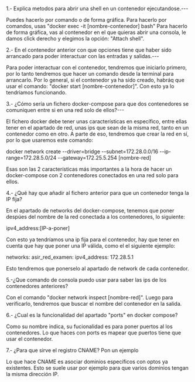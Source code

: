 1.- Explica metodos para abrir una shell en un contenedor ejecutandose.---

Puedes hacerlo por comando o de forma gráfica.
Para hacerlo por comandos, usas "docker exec -it [nombre-contenedor] bash"
Para hacerlo de forma gráfica, vas al contenedor en el que quieras abrir una consola, le damos click derecho y elegimos la opción: "Attach shell".



2.- En el contenedor anterior con que opciones tiene que haber sido arrancado para poder interactuar con las entradas y salidas.---

Para poder interactuar con el contenedor, tendremos que iniciarlo primero, por lo tanto tendremos que hacer un comando desde la terminal para arrancarlo. Por lo general, si el contenedor ya ha sido creado, habráq que usar el comando: "docker start [nombre-contenedor]". Con esto ya lo tendríamos funcionando.



3.- ¿Cómo sería un fichero docker-compose para que dos contenedores se comuniquen entre si en una red solo de ellos?---

El fichero docker debe tener unas características en específico, entre ellas tener en el apartado de red, unas ips que sean de la misma red, tanto en un contenedor como en otro. A parte de eso, tendremos que crear la red en sí, por lo que usaremos este comando:

docker network create --driver=bridge --subnet=172.28.0.0/16 --ip-range=172.28.5.0/24 --gateway=172.25.5.254 [nombre-red]

Esas son las 2 características más importantes a la hora de hacer un docker-compose con 2 contenedores conectados en una red solo para ellos.


4.- ¿Qué hay que añadir al fichero anterior para que un contenedor tenga la IP fija?

En el apartado de networks del docker-compose, tenemos que poner despúes del nombre de la red conectada a los contenedores, lo siguiente:

ipv4_address:[IP-a-poner]

Con esto ya tendríamos una ip fija para el contenedor, hay que tener en cuenta que hay que poner una IP válida, como el el siguiente ejemplo:

networks:
  asir_red_examen:
    ipv4_address: 172.28.5.1

Esto tendremos que ponerselo al apartado de network de cada contenedor.


5.-¿Que comando de consola puedo usar para saber las ips de los contenedores anteriores?

Con el comando "docker network inspect [nombre-red]". Luego para verificarlo, tendremos que buscar el nombre del contenedor en la salida.


6.- ¿Cual es la funcionalidad del apartado "ports" en docker compose?

Como su nombre indica, su fucionalidad es para poner puertos al los contenedores. Lo que haces con ports es mapear que puertos tiene que usar el contenedor.


7.- ¿Para que sirve el registro CNAME? Pon un ejemplo

Lo que hace CNAME es asociar dominios específicos con optos ya existentes. Esto se suele usar por ejemplo para que varios dominios tengan la misma dirección IP.







